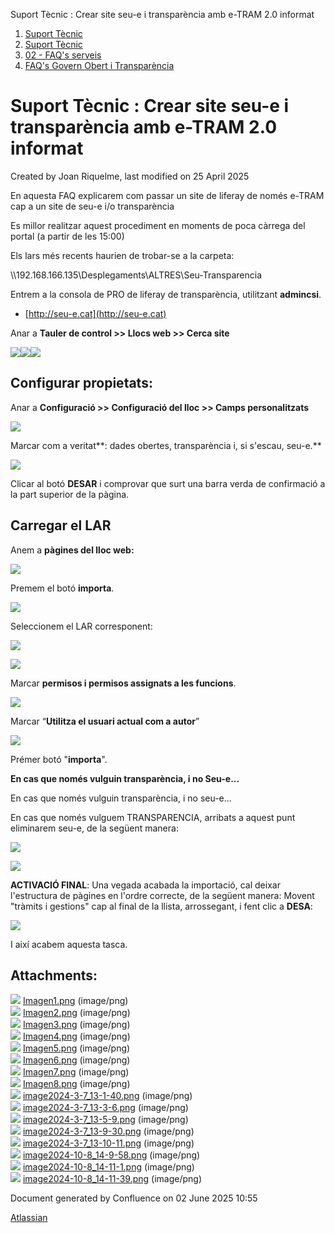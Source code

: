 Suport Tècnic : Crear site seu-e i transparència amb e-TRAM 2.0 informat  

1.  [Suport Tècnic](index.md)
2.  [Suport Tècnic](13893782.md)
3.  [02 - FAQ's serveis](26313393.md)
4.  [FAQ's Govern Obert i Transparència](100008586.md)

Suport Tècnic : Crear site seu-e i transparència amb e-TRAM 2.0 informat
========================================================================

Created by Joan Riquelme, last modified on 25 April 2025

En aquesta FAQ explicarem com passar un site de liferay de només e-TRAM cap a un site de seu-e i/o transparència

Es millor realitzar aquest procediment en moments de poca càrrega del portal (a partir de les 15:00)

Els lars més recents haurien de trobar-se a la carpeta: 

\\\\192.168.166.135\\Desplegaments\\ALTRES\\Seu-Transparencia

Entrem a la consola de PRO de liferay de transparència, utilitzant **admincsi**.

*   [http://seu-e.cat](http://seu-e.cat)

Anar a **Tauler de control >> Llocs web >> Cerca site**

**![](attachments/100009305/100009666.png)![](attachments/100009305/100009667.png)![](attachments/100009305/100009668.png)**

Configurar propietats:
----------------------

Anar a **Configuració >> Configuració del lloc >> Camps personalitzats**

**![](attachments/100009305/100009670.png)**

Marcar com a veritat**: dades obertes, transparència i, si s'escau, seu-e.**

![](attachments/100009305/100009309.png)

Clicar al botó **DESAR** i comprovar que surt una barra verda de confirmació a la part superior de la pàgina.

  

Carregar el LAR
---------------

Anem a **pàgines del lloc web:**

![](attachments/100009305/100009310.png)

  

Premem el botó **importa**.

![](attachments/100009305/100009312.png)

  

  

Seleccionem el LAR corresponent:

![](attachments/100009305/100009313.png)

  

![](attachments/100009305/113311998.png)

  

Marcar **permisos i permisos assignats a les funcions**.

![](attachments/100009305/100009314.png)

  

Marcar “**Utilitza el usuari actual com a autor**”

![](attachments/100009305/100009315.png)

Prémer botó "**importa**".

  

**En cas que només vulguin transparència, i no Seu-e...**

En cas que només vulguin transparència, i no seu-e...

En cas que només vulguem TRANSPARENCIA, arribats a aquest punt eliminarem seu-e, de la següent manera:

  

![](attachments/100009305/113311999.png)

  

![](attachments/100009305/113312000.png)

  

  

  

**ACTIVACIÓ FINAL**: Una vegada acabada la importació, cal deixar l'estructura de pàgines en l'ordre correcte, de la següent manera: Movent "tràmits i gestions" cap al final de la llista, arrossegant, i fent clic a **DESA**:

![](attachments/100009305/100009316.png)

  

  

I així acabem aquesta tasca.

  

  

  

Attachments:
------------

![](images/icons/bullet_blue.gif) [Imagen1.png](attachments/100009305/100009308.png) (image/png)  
![](images/icons/bullet_blue.gif) [Imagen2.png](attachments/100009305/100009309.png) (image/png)  
![](images/icons/bullet_blue.gif) [Imagen3.png](attachments/100009305/100009310.png) (image/png)  
![](images/icons/bullet_blue.gif) [Imagen4.png](attachments/100009305/100009312.png) (image/png)  
![](images/icons/bullet_blue.gif) [Imagen5.png](attachments/100009305/100009313.png) (image/png)  
![](images/icons/bullet_blue.gif) [Imagen6.png](attachments/100009305/100009314.png) (image/png)  
![](images/icons/bullet_blue.gif) [Imagen7.png](attachments/100009305/100009315.png) (image/png)  
![](images/icons/bullet_blue.gif) [Imagen8.png](attachments/100009305/100009316.png) (image/png)  
![](images/icons/bullet_blue.gif) [image2024-3-7\_13-1-40.png](attachments/100009305/100009666.png) (image/png)  
![](images/icons/bullet_blue.gif) [image2024-3-7\_13-3-6.png](attachments/100009305/100009667.png) (image/png)  
![](images/icons/bullet_blue.gif) [image2024-3-7\_13-5-9.png](attachments/100009305/100009668.png) (image/png)  
![](images/icons/bullet_blue.gif) [image2024-3-7\_13-9-30.png](attachments/100009305/100009669.png) (image/png)  
![](images/icons/bullet_blue.gif) [image2024-3-7\_13-10-11.png](attachments/100009305/100009670.png) (image/png)  
![](images/icons/bullet_blue.gif) [image2024-10-8\_14-9-58.png](attachments/100009305/113311998.png) (image/png)  
![](images/icons/bullet_blue.gif) [image2024-10-8\_14-11-1.png](attachments/100009305/113311999.png) (image/png)  
![](images/icons/bullet_blue.gif) [image2024-10-8\_14-11-39.png](attachments/100009305/113312000.png) (image/png)  

Document generated by Confluence on 02 June 2025 10:55

[Atlassian](http://www.atlassian.com/)